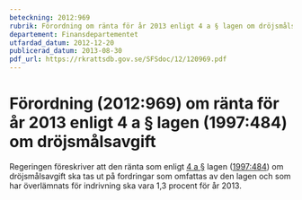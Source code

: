 ```yaml
---
beteckning: 2012:969
rubrik: Förordning om ränta för år 2013 enligt 4 a § lagen om dröjsmålsavgift
departement: Finansdepartementet
utfardad_datum: 2012-12-20
publicerad_datum: 2013-08-30
pdf_url: https://rkrattsdb.gov.se/SFSdoc/12/120969.pdf
---
```


# Förordning (2012:969) om ränta för år 2013 enligt 4 a § lagen (1997:484) om dröjsmålsavgift

Regeringen föreskriver att den ränta som enligt [4 a §](#4a) lagen ([1997:484](https://selex.se/eli/sfs/1997/484)) om dröjsmålsavgift ska tas ut på fordringar som omfattas av den lagen och som har överlämnats för indrivning ska vara 1,3 procent för år 2013.